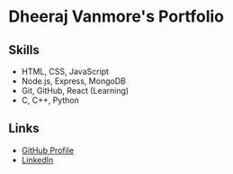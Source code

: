 # Dheeraj Vanmore's Portfolio

## Skills
- HTML, CSS, JavaScript
- Node.js, Express, MongoDB
- Git, GitHub, React (Learning)
- C, C++, Python

## Links
- [GitHub Profile](https://github.com/DheerajVanmore)
- [LinkedIn](https://www.linkedin.com/in/dheeraj-vanmore-390801271/)
